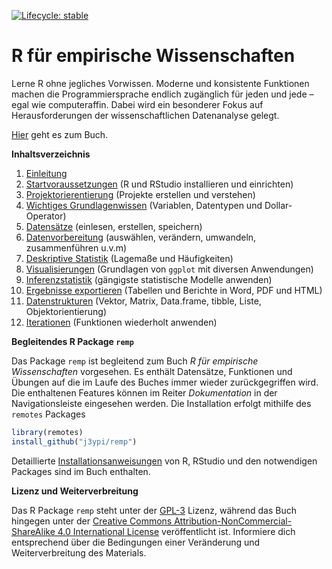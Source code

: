 
<!-- badges: start -->
[![Lifecycle: stable](https://img.shields.io/badge/lifecycle-stable-brightgreen.svg)](https://lifecycle.r-lib.org/articles/stages.html#stable)
<!-- badges: end -->


# R für empirische Wissenschaften

Lerne R ohne jegliches Vorwissen. Moderne und konsistente Funktionen machen die Programmiersprache endlich zugänglich für jeden und jede – egal wie computeraffin. Dabei wird ein besonderer Fokus auf Herausforderungen der wissenschaftlichen Datenanalyse gelegt.

[Hier](https://r-empirische-wissenschaften.de/buch/index.html) geht es zum Buch.

**Inhaltsverzeichnis**

1. [Einleitung](https://r-empirische-wissenschaften.de/buch/intro.html)
2. [Startvoraussetzungen](https://r-empirische-wissenschaften.de/buch/start.html) (R und RStudio installieren und einrichten)
3. [Projektorierentierung](https://r-empirische-wissenschaften.de/buch/project.html) (Projekte erstellen und verstehen)
4. [Wichtiges Grundlagenwissen](https://r-empirische-wissenschaften.de/buch/vars.html) (Variablen, Datentypen und Dollar-Operator)
5. [Datensätze](https://r-empirische-wissenschaften.de/buch/io.html) (einlesen, erstellen, speichern)
6. [Datenvorbereitung](https://r-empirische-wissenschaften.de/buch/datenvorbereitung.html) (auswählen, verändern, umwandeln, zusammenführen u.v.m)
7. [Deskriptive Statistik](https://r-empirische-wissenschaften.de/buch/descr.html) (Lagemaße und Häufigkeiten)
8. [Visualisierungen](https://r-empirische-wissenschaften.de/buch/visual.html) (Grundlagen von `ggplot` mit diversen Anwendungen)
9. [Inferenzstatistik](https://r-empirische-wissenschaften.de/buch/inductive.html) (gängigste statistische Modelle anwenden)
10. [Ergebnisse exportieren](https://r-empirische-wissenschaften.de/buch/ergebnisse-exportieren.html) (Tabellen und Berichte in Word, PDF und HTML)
11. [Datenstrukturen](https://r-empirische-wissenschaften.de/buch/datatypes.html) (Vektor, Matrix, Data.frame, tibble, Liste, Objektorientierung)
12. [Iterationen](https://r-empirische-wissenschaften.de/buch/iterationmain.html) (Funktionen wiederholt anwenden)

**Begleitendes R Package `remp`**

Das Package `remp` ist begleitend zum Buch *R für empirische Wissenschaften* vorgesehen. Es enthält Datensätze, Funktionen und Übungen auf die im Laufe des Buches immer wieder zurückgegriffen wird. Die enthaltenen Features können im Reiter *Dokumentation* in der Navigationsleiste eingesehen werden. Die Installation erfolgt mithilfe des `remotes` Packages

```R
library(remotes)
install_github("j3ypi/remp")
```

Detaillierte [Installationsanweisungen](https://r-empirische-wissenschaften.de/buch/start.html#installieren-und-laden) von R, RStudio und den notwendigen Packages sind im Buch enthalten.

**Lizenz und Weiterverbreitung**

Das R Package `remp` steht unter der [GPL-3](https://www.r-project.org/Licenses/GPL-3) Lizenz, während das Buch hingegen unter der [Creative Commons Attribution-NonCommercial-ShareAlike 4.0 International License](http://creativecommons.org/licenses/by-nc-sa/4.0/) veröffentlicht ist. Informiere dich entsprechend über die Bedingungen einer Veränderung und Weiterverbreitung des Materials.

